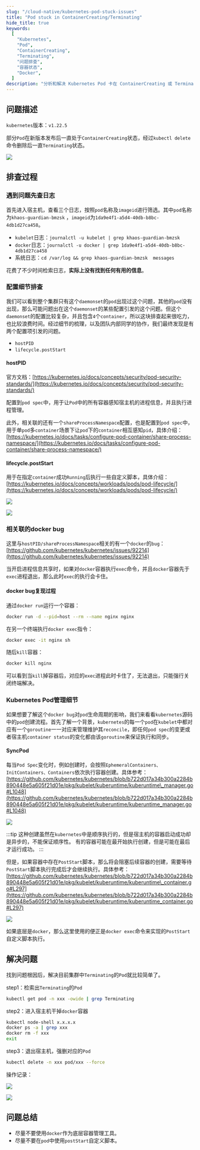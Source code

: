 ```yaml
---
slug: "/cloud-native/kubernetes-pod-stuck-issues"
title: "Pod stuck in ContainerCreating/Terminating"
hide_title: true
keywords:
  [
    "Kubernetes",
    "Pod",
    "ContainerCreating",
    "Terminating",
    "问题排查",
    "容器状态",
    "Docker",
  ]
description: "分析和解决 Kubernetes Pod 卡在 ContainerCreating 或 Terminating 状态的问题，包括问题排查和解决方案"
---
```


## 问题描述

`kubernetes`版本：`v1.22.5`

部分`Pod`在新版本发布后一直处于`ContainerCreating`状态，经过`kubectl delete`命令删除后一直`Terminating`状态。

![](/attachments/image-2024-4-16_16-33-32.png)

## 排查过程

### 遇到问题先查日志

首先进入宿主机，查看三个日志，按照`pod`名称及`imageid`进行筛选。其中`pod`名称为`khaos-guardian-bmzsk` ，`imageid`为`1da9e4f1-a5d4-40db-b8bc-4db1d27ca458`。

*   `kubelet`日志：`journalctl -u kubelet | grep khaos-guardian-bmzsk ` 
*   `docker`日志：`journalctl -u docker | grep 1da9e4f1-a5d4-40db-b8bc-4db1d27ca458`
*   系统日志：`cd /var/log && grep khaos-guardian-bmzsk  messages`

花费了不少时间检索日志，**实际上没有找到任何有用的信息**。

### 配置细节排查

我们可以看到整个集群只有这个`daemonset`的`pod`出现过这个问题，其他的`pod`没有出现，那么可能问题出在这个`daemonset`的某些配置引发的这个问题。但这个`daemonset`的配置比较复杂，并且包含`4`个`container`，所以这块排查起来很吃力，也比较浪费时间。经过细节的梳理，以及团队内部同学的协作，我们最终发现是有两个配置项引发的问题。

*   `hostPID`
*   `lifecycle.postStart`

#### hostPID

官方文档：[https://kubernetes.io/docs/concepts/security/pod-security-standards/](https://kubernetes.io/docs/concepts/security/pod-security-standards/)

配置到`pod spec`中，用于让`Pod`中的所有容器感知宿主机的进程信息，并且执行进程管理。

此外，相关联的还有一个`shareProcessNamespace`配置，也是配置到`pod spec`中，用于单`pod`多`container`场景下让`pod`下的`container`相互感知`pid`，具体介绍：[https://kubernetes.io/docs/tasks/configure-pod-container/share-process-namespace/](https://kubernetes.io/docs/tasks/configure-pod-container/share-process-namespace/)

#### lifecycle.postStart

用于在指定`container`成功`Running`后执行一些自定义脚本，具体介绍：[https://kubernetes.io/docs/concepts/workloads/pods/pod-lifecycle/](https://kubernetes.io/docs/concepts/workloads/pods/pod-lifecycle/)

![](/attachments/image-2024-4-16_17-9-27.png)

![](/attachments/image-2024-4-16_16-36-18.png)

### 相关联的docker bug

这里与`hostPID/shareProcessNamespace`相关的有一个`docker`的`bug`：[https://github.com/kubernetes/kubernetes/issues/92214](https://github.com/kubernetes/kubernetes/issues/92214)

当开启进程信息共享时，如果对`docker`容器执行`exec`命令，并且`docker`容器先于`exec`进程退出，那么此时`exec`的执行会卡住。

#### docker bug复现过程

通过`docker run`运行一个容器：

```bash
docker run -d --pid=host --rm --name nginx nginx
```

在另一个终端执行`docker exec`指令：

```bash
docker exec -it nginx sh
```

随后`kill`容器：

```bash
docker kill nginx
```

可以看到当`kill`掉容器后，对应的`exec`进程此时卡住了，无法退出，只能强行关闭终端解决。 

### Kubernetes Pod管理细节

如果想要了解这个`docker bug`对`pod`生命周期的影响，我们来看看`kubernetes`源码中的`pod`创建流程。首先了解一个背景，`kubernetes`的每一个`pod`在`kubelet`中都对应有一个`goroutine`一一对应来管理维护其`reconcile`，即任何`pod spec`的变更或者宿主机`container status`的变化都由该`goroutine`来保证执行和同步。

#### SyncPod

每当`Pod Spec`变化时，例如创建时，会按照`EphemeralContainers、InitContainers、Containers`依次执行容器创建。具体参考：[https://github.com/kubernetes/kubernetes/blob/b722d017a34b300a2284b890448e5a605f21d01e/pkg/kubelet/kuberuntime/kuberuntime\_manager.go#L1048](https://github.com/kubernetes/kubernetes/blob/b722d017a34b300a2284b890448e5a605f21d01e/pkg/kubelet/kuberuntime/kuberuntime_manager.go#L1048)

![](/attachments/image-2024-4-16_18-2-48.png)

:::tip
这种创建虽然在`kubernetes`中是顺序执行的，但是宿主机的容器启动成功却是异步的，不能保证顺序性。
有的容器可能在最开始执行创建，但是可能在最后才运行成功。
:::

但是，如果容器中存在`PostStart`脚本，那么将会阻塞后续容器的创建，需要等待`PostStart`脚本执行完成后才会继续执行。具体参考：[https://github.com/kubernetes/kubernetes/blob/b722d017a34b300a2284b890448e5a605f21d01e/pkg/kubelet/kuberuntime/kuberuntime\_container.go#L297](https://github.com/kubernetes/kubernetes/blob/b722d017a34b300a2284b890448e5a605f21d01e/pkg/kubelet/kuberuntime/kuberuntime_container.go#L297)

![](/attachments/image-2024-4-16_17-59-57.png)

如果底层是`docker`，那么这里使用的便正是`docker exec`命令来实现的`PostStart`自定义脚本执行。

## 解决问题

找到问题根因后，解决目前集群中`Terminating`的`Pod`就比较简单了。

step1：检索出`Terminating`的`Pod`

```bash
kubectl get pod -n xxx -owide | grep Terminating
```

step2：进入宿主机干掉`docker`容器

```bash
kubectl node-shell x.x.x.x
docker ps -a | grep xxx
docker rm -f xxx
exit
```

step3：退出宿主机，强删对应的`Pod`

```bash
kubectl delete -n xxx pod/xxx --force
```

操作记录：

![](/attachments/image-2024-4-16_16-43-36.png)

![](/attachments/image-2024-4-16_16-42-9.png)

  

## 问题总结

*   尽量不要使用`docker`作为底层容器管理工具。
*   尽量不要在`pod`中使用`postStart`自定义脚本。

  

  

  

  

  

  

